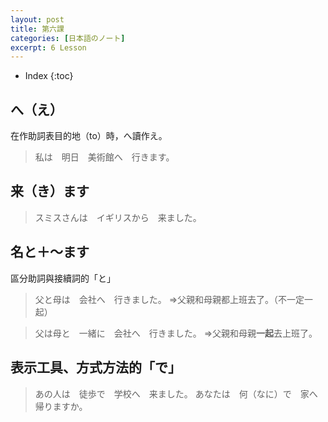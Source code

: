 ```yaml
---
layout: post
title: 第六課
categories: [日本語のノート]
excerpt: 6 Lesson
---
```

* Index
{:toc}

## へ（え）

在作助詞表目的地（to）時，へ讀作え。

> 私は　明日　美術館へ　行きます。

## 来（き）ます

> スミスさんは　イギリスから　来ました。

## 名と＋〜ます

區分助詞與接續詞的「と」

> 父と母は　会社へ　行きました。
> =\>父親和母親都上班去了。（不一定一起）

> 父は母と　一緒に　会社へ　行きました。
> =\>父親和母親**一起**去上班了。

## 表示工具、方式方法的「で」

> あの人は　徒歩で　学校へ　来ました。
> あなたは　何（なに）で　家へ　帰りますか。
